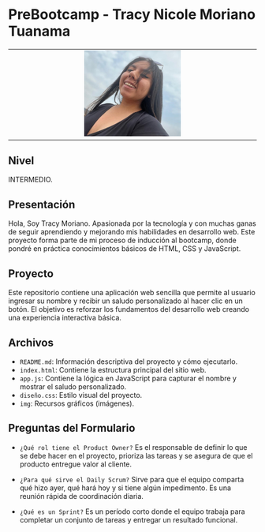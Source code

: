 # PreBootcamp - Tracy Nicole Moriano Tuanama
<table align="center">
    <tr>
        <td align="center" style="width: 25%;">
            <img src="img/fototracy.jpeg" style="width: 40%; height: auto;"/>
        </td>
    </tr>
</table>

## Nivel
INTERMEDIO.

## Presentación
Hola, Soy Tracy Moriano.
Apasionada por la tecnología y con muchas ganas de seguir aprendiendo y mejorando mis habilidades en desarrollo web.
Este proyecto forma parte de mi proceso de inducción al bootcamp, donde pondré en práctica conocimientos básicos de HTML, CSS y JavaScript. 

## Proyecto
Este repositorio contiene una aplicación web sencilla que permite al usuario ingresar su nombre y recibir un saludo personalizado al hacer clic en un botón.
El objetivo es reforzar los fundamentos del desarrollo web creando una experiencia interactiva básica.

## Archivos
- `README.md`: Información descriptiva del proyecto y cómo ejecutarlo.
- `index.html`: Contiene la estructura principal del sitio web.
- `app.js`: Contiene la lógica en JavaScript para capturar el nombre y mostrar el saludo personalizado.
- `diseño.css`: Estilo visual del proyecto.
- `img`: Recursos gráficos (imágenes). 

## Preguntas del Formulario
- `¿Qué rol tiene el Product Owner?`
Es el responsable de definir lo que se debe hacer en el proyecto, prioriza las tareas y se asegura de que el producto entregue valor al cliente.

- `¿Para qué sirve el Daily Scrum?`
Sirve para que el equipo comparta qué hizo ayer, qué hará hoy y si tiene algún impedimento. Es una reunión rápida de coordinación diaria.

- `¿Qué es un Sprint?`
Es un período corto donde el equipo trabaja para completar un conjunto de tareas y entregar un resultado funcional.